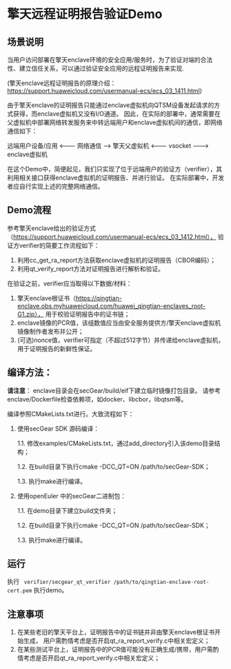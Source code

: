 # 擎天远程证明报告验证Demo

## 场景说明

当用户访问部署在擎天enclave环境的安全应用/服务时，为了验证对端的合法性、建立信任关系，可以通过验证安全应用的远程证明报告来实现.

(擎天enclave远程证明报告的原理介绍：https://support.huaweicloud.com/usermanual-ecs/ecs_03_1411.html)

由于擎天enclave的证明报告只能通过enclave虚拟机向QTSM设备发起请求的方式获得，而enclave虚拟机又没有I/O通道。
因此，在实际的部署中，通常需要在父虚拟机中部署网络转发服务来中转远端用户和enclave虚拟机间的通信，即网络通信如下：

远端用户设备/应用 <--- 网络通信 --> 擎天父虚拟机 <--- vsocket ---> enclave虚拟机

在这个Demo中，简便起见，我们只实现了位于远端用户的验证方（verifier），其利用相关接口获得enclave虚拟机的证明报告、并进行验证。
在实际部署中，开发者应自行实现上述的完整网络通信。

## Demo流程
参考擎天enclave给出的验证方式（https://support.huaweicloud.com/usermanual-ecs/ecs_03_1412.html），
验证方verifier的简要工作流程如下：
1. 利用cc_get_ra_report方法获取enclave虚拟机的证明报告（CBOR编码）；
2. 利用qt_verify_report方法对证明报告进行解析和验证。

在验证之前，verifier应当取得以下数据/材料：
1. 擎天enclave根证书（https://qingtian-enclave.obs.myhuaweicloud.com/huawei_qingtian-enclaves_root-G1.zip），
   用于校验证明报告中的证书链；
2. enclave镜像的PCR值，该组数值应当由安全服务提供方/擎天enclave虚拟机镜像制作者发布并公开；
3. (可选)nonce值，verifier可指定（不超过512字节）并传递给enclave虚拟机，用于证明报告的新鲜性保证。

## 编译方法：
**请注意**： enclave目录会在secGear/build/eif下建立临时镜像打包目录。
请参考enclave/Dockerfile检查依赖项，如docker、libcbor，libqtsm等。

编译参照CMakeLists.txt进行。大致流程如下：
1. 使用secGear SDK 源码编译：

    1.1. 修改examples/CMakeLists.txt，通过add_directory引入该demo目录结构；

    1.2. 在build目录下执行cmake -DCC_QT=ON /path/to/secGear-SDK；

    1.3. 执行make进行编译。

2. 使用openEuler 中的secGear二进制包：

    1.1. 在demo目录下建立build文件夹；

    1.2. 在build目录下执行cmake -DCC_QT=ON /path/to/secGear-SDK；

    1.3. 执行make进行编译。

## 运行
执行 ``` verifier/secgear_qt_verifier /path/to/qingtian-enclave-root-cert.pem``` 执行demo。

## 注意事项
1. 在某些老旧的擎天平台上，证明报告中的证书链并非由擎天enclave根证书开始生成，
   用户需酌情考虑是否开启qt_ra_report_verify.c中相关宏定义；
2. 在某些测试平台上，证明报告中的PCR值可能没有正确生成/携带，用户需酌情考虑是否开启qt_ra_report_verify.c中相关宏定义；